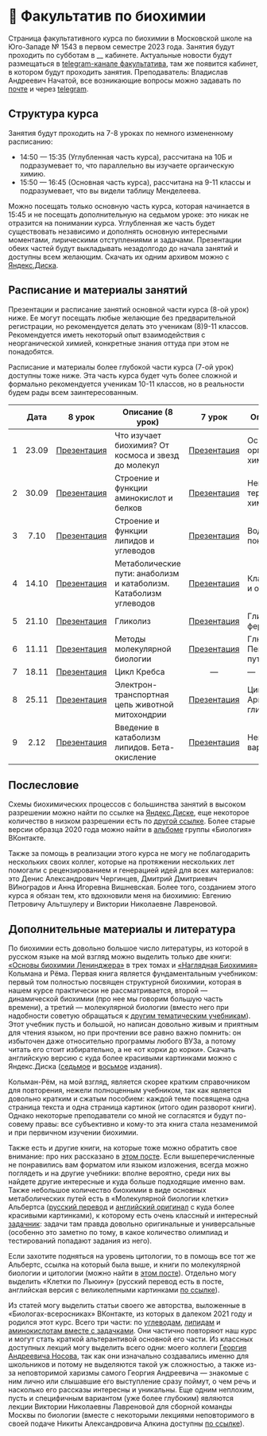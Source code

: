 # 🧫 Факультатив по биохимии

Страница факультативного курса по биохимии в Московской школе на Юго-Западе № 1543 в первом семестре 2023 года. Занятия будут проходить по субботам в __ кабинете. Актуальные новости будут размещаться в [telegram-канале факультатива](https://t.me/+wjXCAQvUSjE2NjVi), там же появится кабинет, в котором будут проходить занятия. Преподаватель: Владислав Андреевич Начатой, все возникающие вопросы можно задавать по [почте](mailto:nachatoi@list.ru) и через [telegram](https://t.me/subpolare). 

## Структура курса

Занятия будут проходить на 7-8 уроках по немного измененному расписанию: 

* 14:50 — 15:35 (Углубленная часть курса), рассчитана на 10Б и подразумевает то, что параллельно вы изучаете оргаическую химию.
* 15:50 — 16:45 (Основная часть курса), рассчитана на 9-11 классы и подразумевает, что вы видели таблицу Менделеева. 

Можно посещать только основную часть курса, которая начинается в 15:45 и не посещать дополнительную на седьмом уроке: это никак не отразится на понимании курса. Углубленная же часть будет существовать независимо и дополнять основную интересными моментами, лирическими отступлениями и задачами. Презентации обеих частей будут выкладывать незадолгодо до начала занятий и доступны всем желающим. Скачать их одним архивом можно с [Яндекс.Диска](https://disk.yandex.ru/d/8iiuvWGIant5rA). 

## Расписание и материалы занятий

Презентации и расписание занятий основной части курса (8-ой урок) ниже. Ее могут посещать любые желающие без предварительной регистрации, но рекомендуется делать это ученикам (8)9-11 классов. Рекомендуется иметь некоторый опыт взаимодействия с неорганической химией, конкретные знания оттуда при этом не понадобятся. 

Расписание и материалы более глубокой части курса (7-ой урок) доступны тоже ниже. Эта часть курса будет чуть более сложной и формально рекомендуется ученикам 10-11 классов, но в реальности будем рады всем заинтересованным. 

|  | Дата | 8 урок  | Описание (8 урок) | 7 урок | Описание (7 урок) | 
| :------: | :------: | :------: | ------ | :------: | ------ | 
| 1 | 23.09 | [Презентация](https://disk.yandex.ru/i/UxkQwRBZvVu4uA) | Что изучает биохимия? От космоса и звезд до молекул | [Презентация](https://disk.yandex.ru/i/DGde6SNsY9LSHg) | Основы органической химии | 
| 2 | 30.09 | [Презентация](https://disk.yandex.ru/i/A7jxteXB24NpLw) | Строение и функции аминокислот и белков | [Презентация](https://disk.yandex.ru/d/EdHUWB614vblwA) | Немного термодинамической химии | 
| 3 | 7.10 | [Презентация](https://disk.yandex.ru/i/FKnPWC3eh7lHQQ) | Строение и функции липидов и углеводов | [Презентация](https://disk.yandex.ru/i/rq6Ee8hsizVanQ) | Водородный показатель |
| 4 | 14.10 | [Презентация](https://disk.yandex.ru/i/a-dMpME8g87sqQ) | Метаболические пути: анаболизм и катаболизм. Катаболизм углеводов | [Презентация](https://disk.yandex.ru/d/iGjdiLEE2eF7Aw) | Классы ферментов и основы катализа | 
| 5 | 21.10 | [Презентация](https://disk.yandex.ru/d/ecqC9cGRafPoDw) | Гликолиз | [Презентация](https://disk.yandex.ru/i/29OL4kIAAWs6uQ) | Гликолитические ферменты | 
| 6 | 11.11 | [Презентация](https://disk.yandex.ru/d/aHN3XGWRZ2G7mw) | Методы молекулярной биологии | [Презентация](https://disk.yandex.ru/d/5o7UXEje4-Offg) | Глюконеогенез и Пентозофосфатный путь | 
| 7 | 18.11 | [Презентация](https://disk.yandex.ru/i/z1VtLF6-5JOgjQ) | Цикл Кребса | — | — | 
| 8 | 25.11 | [Презентация](https://disk.yandex.ru/i/xFuid7LzzGhuqw) | Электрон-транспортная цепь животной митохондрии | [Презентация](https://disk.yandex.ru/i/s55IzmAgtFFDRg) | Циклы Кребса и Арнона, глиоксилатный цикл | 
| 9 | 2.12 | [Презентация](https://disk.yandex.ru/i/arZF7jkuy8swpw) | Введение в катаболизм липидов. Бета-окисление | [Презентация](https://disk.yandex.ru/d/wRv4UwVLgVdAbw) | Некоторые варианты брожений | 


## Послесловие

Схемы биохимических процессов с большинства занятий в высоком разрешении можно найти по ссылке на [Яндекс.Диске](https://disk.yandex.ru/d/4MhiXLYkLIgLnw), еще некоторое количество в низком разрешении есть по [другой ссылке](https://disk.yandex.ru/d/riAetnUmcn67VA). Более старые версии образца 2020 года можно найти в [альбоме](https://vk.com/album-177833227_274881197) группы «Биология» ВКонтакте. 

Также за помощь в реализации этого курса не могу не поблагодарить нескольких своих коллег, которые на протяжении нескольких лет помогали с рецензированием и генерацией идей для всех материалов: это Денис Александрович Чергинцев, Дмитрий Дмитриевич ВИноградов и Анна Игоревна Вишневская. Более того, созданием этого курса я обязан тем, кто вдохновили меня на биохимию: Евгению Петровичу Альтшулеру и Виктории Николаевне Лавреновой.

## Дополнительные материалы и литература

По биохимии есть довольно большое число литературы, из которой в русском языке на мой взгляд можно выделить только две книги: [«Основы биохимии Ленинджера»](https://vk.com/wall-93139590_139) в трех томах и [«Наглядная Биохимия»](https://vk.com/wall-93139590_180) Кольмана и Рёма. Первая книга является фундаментальным учебником: первый том полностью посвящен структурной биохимии, которая в нашем курсе практически не рассматривается, второй — динамической биохимии (про нее мы говорим большую часть времени), а третий — молекулярной биологии (вместо него при надобности советую обращаться к [другим тематическим учебникам](https://vk.com/wall-93139590_1340)). Этот учебник пусть и большой, но написан довольно живым и приятным для чтения языком, но при прочтении все равно важно помнить: он избыточен даже относительно программы любого ВУЗа, а потому читать его стоит избирательно, а не «от корки до корки». Скачать английскую версию с куда более красивыми картинками можно с Яндекс.Диска ([седьмое](https://disk.yandex.ru/i/1kPV15rMyS_02g) и [восьмое](https://disk.yandex.ru/i/W06QfE87HfRI4g) издания).

Кольман-Рём, на мой взгляд, является скорее кратким справочником для повторения, нежели полноценным учебником, так как является довольно кратким и сжатым пособием: каждой теме посвящена одна страница текста и одна страница картинок (итого один разворот книги). Однако некоторые преподаватели со мной не согласятся и будут по-совему правы: все субъективно и кому-то эта книга стала незаменимой и при первичном изучении биохимии. 

Также есть и другие книги, на которые тоже можно обратить свое внимание: про них рассказано в [этом посте](https://vk.com/wall-93139590_4605). Если вышеперечисленные не понравились вам форматом или языком изложения, всегда можно поглядеть и на другие учебники: вполне вероятно, среди них вы найдете другие интересные и куда больше подходящие именно вам. Также небольшое количество биохимии в виде основных метаболических путей есть в «Молекулярной биологии клетки» Альбертса ([русский перевод](https://disk.yandex.ru/i/9qK1YZFg3-pTcA) и [английский оригинал](https://disk.yandex.ru/i/zWX6FMyEaacLgQ) с куда более красивыми картинками), к которому есть очень классный и интересный [задачник](https://disk.yandex.ru/i/OOfJ3zTY1YpMpw): задачи там правда довольно оригинальные и универсальные (особенно это заметно по тому, в какое количество олимпиад и тестирований попадают задания из него). 

Если захотите подняться на уровень цитологии, то в помощь все тот же Альбертс, ссылка на который была выше, и книги по молекулярной биологии и цитологии (можно найти в [этом посте](https://vk.com/wall-93139590_1340)). Отдельно могу выделить «Клетки по Льюину» (русский перевод есть в посте, английская версия с великолепными картинками [по ссылке](https://disk.yandex.ru/i/lAG1gbCKi8XRAg)). 

Из статей могу выделить статьи своего же авторства, выложенные в «Биологах-всеросниках» ВКонтакте, из которых в далеком 2021 году и родился этот курс. Всего три части: по [углеводам](https://vk.com/@biovseros-katabolizm-uglevodov), [липидам](https://vk.com/@biovseros-metabolizm-lipidov-ili-idealnyi-recept-pohudeniya) и [аминокислотам вместе с задачками](https://vk.com/@biovseros-grandioznyi-final-o-blkah-i-zadachah). Они частично повторяют наш курс и могут стать краткой альтерантивой основной его части. Из классных доступных лекций могу выделить всего одни: моего коллеги [Георгия Андреевича Носова](https://vk.com/page-93139590_52973445), так как они изначально создавались именно для школьников и потому не выделяются такой уж сложностью, а также из-за неповторимой харизмы самого Георгия Андреевича — знакомые с ним лично или слышавшие его выступление сразу поймут, о чем речь и насколько его рассказы интересны и уникальны. Еще одним неплохим, пусть и специфичным вариантом (уже более глубоким) являются лекции Виктории Николаевны Лавреновой для сборной команды Москвы по биологии (вместе с некоторыми лекциями неповторимого в своей подаче Никиты Александровича Алкина доступны [по ссылке](https://www.youtube.com/playlist?list=PLNaLMqSph0LZ4QvpJSnhyBfhrRtAsnvaB)). 

